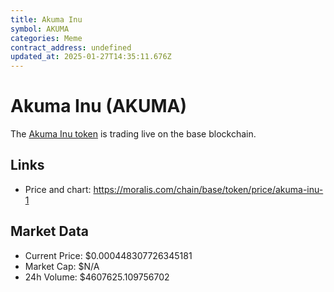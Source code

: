 ```yaml
---
title: Akuma Inu
symbol: AKUMA
categories: Meme
contract_address: undefined
updated_at: 2025-01-27T14:35:11.676Z
---
```


# Akuma Inu (AKUMA)
The [Akuma Inu token](https://moralis.com/chain/base/token/price/akuma-inu-1) is trading live on the base blockchain.

## Links
- Price and chart: https://moralis.com/chain/base/token/price/akuma-inu-1

## Market Data
- Current Price: $0.000448307726345181
- Market Cap: $N/A
- 24h Volume: $4607625.109756702
